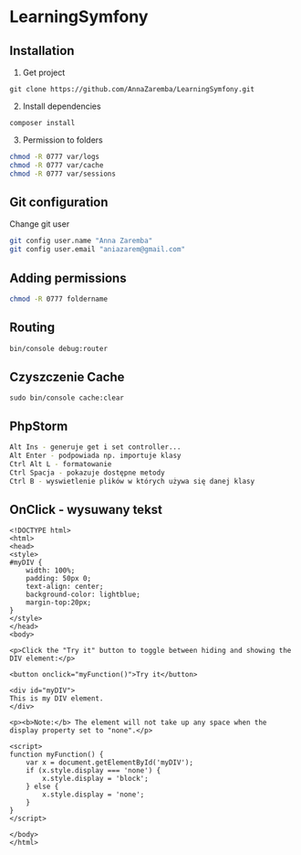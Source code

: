 LearningSymfony
===============

Installation
------------

1. Get project
```
git clone https://github.com/AnnaZaremba/LearningSymfony.git
```
2. Install dependencies
```
composer install
```
3. Permission to folders
```bash
chmod -R 0777 var/logs
chmod -R 0777 var/cache
chmod -R 0777 var/sessions
```

Git configuration
-----------------

Change git user
```bash
git config user.name "Anna Zaremba"
git config user.email "aniazarem@gmail.com"
```

Adding permissions
------------------
```bash
chmod -R 0777 foldername
```

Routing
-------
```bash
bin/console debug:router
```

Czyszczenie Cache
-----------------
```
sudo bin/console cache:clear
```

PhpStorm
--------
```bash
Alt Ins - generuje get i set controller...
Alt Enter - podpowiada np. importuje klasy
Ctrl Alt L - formatowanie
Ctrl Spacja - pokazuje dostępne metody
Ctrl B - wyswietlenie plików w których używa się danej klasy
```

OnClick - wysuwany tekst
------------------------
```$xslt
<!DOCTYPE html>
<html>
<head>
<style>
#myDIV {
    width: 100%;
    padding: 50px 0;
    text-align: center;
    background-color: lightblue;
    margin-top:20px;
}
</style>
</head>
<body>

<p>Click the "Try it" button to toggle between hiding and showing the DIV element:</p>

<button onclick="myFunction()">Try it</button>

<div id="myDIV">
This is my DIV element.
</div>

<p><b>Note:</b> The element will not take up any space when the display property set to "none".</p>

<script>
function myFunction() {
    var x = document.getElementById('myDIV');
    if (x.style.display === 'none') {
        x.style.display = 'block';
    } else {
        x.style.display = 'none';
    }
}
</script>

</body>
</html>
```



